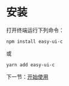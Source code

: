 # 安装

打开终端运行下列命令：

```
npm install easy-ui-c
```

或

```
yarn add easy-ui-c
```

下一节：[开始使用](#/doc/get-started)
